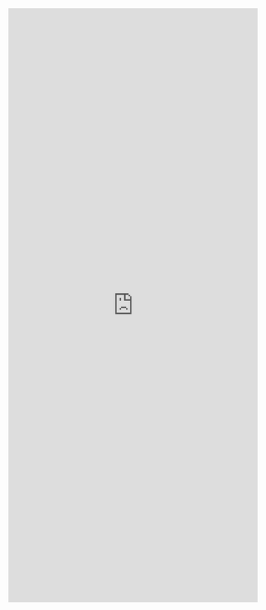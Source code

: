 <div class="card" style="max-width: 960px; margin: auto;">
  <iframe
    id="observable-iframe"
    src="https://observablehq.com/embed/f777e930c0aec7f8?cell=*&api_key=6184202a35d346d61eae2298a5663b7b87d01d0c"
    style="width:100%; border:none; min-height:1200px; overflow:hidden;"
    scrolling="no"
    frameborder="0"
  ></iframe>
</div>

<script>
  const iframe = document.getElementById("observable-iframe");
  function adjust() {
    const h = window.innerHeight * 1.8; // možeš prilagoditi faktor
    iframe.style.height = h + "px";
  }

  window.addEventListener("load", adjust);
  window.addEventListener("resize", adjust);
</script>
